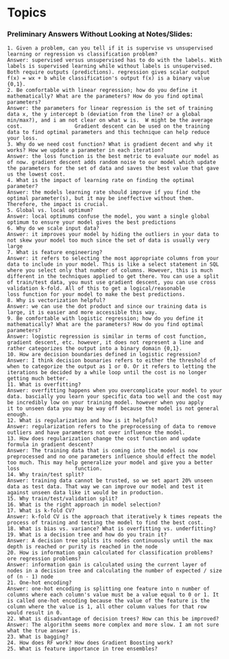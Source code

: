 # Topics
### Preliminary Answers Without Looking at Notes/Slides: 
    1. Given a problem, can you tell if it is supervise vs unsupervised learning or regression vs classification problem?
    Answer: supervised versus unsupervised has to do with the labels. With labels is supervised learning while without labels is unsupervised. Both require outputs (predictions). regression gives scalar output                 f(x) = wx + b while classification's output f(x) is a binary value {0,1}.
    2. Be comfortable with linear regression; how do you define it mathematically? What are the parameters? How do you find optimal parameters?
    Answer: the parameters for linear regression is the set of training data x, the y intercept b (deviation from the line? or a global min/max?), and i am not clear on what w is.  W might be the average cost.                 Gradient descent can be used on the training data to find optimal parameters and this technique can help reduce your loss.
    3. Why do we need cost function? What is gradient decent and why it works? How we update a parameter in each iteration?
    Answer: the loss function is the best metric to evaluate our model as of now. gradient descent adds random noise to our model which update the parameters for the set of data and saves the best value that gave             us the lowest cost.
    4. What is the impact of learning rate on finding the optimal parameter?
    Answer: the models learning rate should improve if you find the optimal parameter(s), but it may be ineffective without them. Therefore, the impact is crucial.
    5. Global vs. local optimum?
    Answer: local optimums confuse the model, you want a single global optimum to ensure your model gives the best predictions
    6. Why do we scale input data?
    Answer: it improves your model by hiding the outliers in your data to not skew your model too much since the set of data is usually very large 
    7. What is feature engineering?
    Answer: it refers to selecting the most appropriate columns from your data to include in your model. This is like a select statement in SQL where you select only that number of columns. However, this is much               different in the techniques applied to get there. You can use a split of train/test data, you must use gradient descent, you can use cross validation k-fold. All of this to get a logical/reasonable                 loss function for your model to make the best predictions. 
    8. Why is vectorization helpful?
    Answer: we can use the dot product and since our training data is large, it is easier and more accessible this way.
    9. Be comfortable with logistic regression; how do you define it mathematically? What are the parameters? How do you find optimal parameters?
    Answer: logistic regression is similar in terms of cost function, gradient descent, etc. however, it does not represent a line and rather categorizes the output into a binary domain {0,1}. 
    10. How are decision boundaries defined in logistic regression? 
    Answer: I think decision bounaries refers to either the threshold of when to categorize the output as 1 or 0. Or it refers to letting the iterations be decided by a while loop until the cost is no longer                   getting much better.
    11. What is overfitting?
    Answer: overfitting happens when you overcomplicate your model to your data. bascially you learn your specific data too well and the cost may be incredibly low on your training model. however when you apply                it to unseen data you may be way off because the model is not general enough. 
    12. What is regularization and how is it helpful?
    Answer: regularization refers to the preprocessing of data to remove outliers and have parameters not over influence the model. 
    13. How does regularization change the cost function and update formula in gradient descent?
    Answer: The training data that is coming into the model is now preprocessed and no one parameters influence should effect the model too much. This may help generalize your model and give you a better loss                  function.
    14. Why train/test split?
    Answer: training data cannot be trusted, so we set apart 20% unseen data as test data. That way we can improve our model and test it against unseen data like it would be in production.
    15. Why train/test/validation split?
    16. What is the right approach in model selection?
    17. What is k-fold CV?
    Answer: k-fold CV is the approach that iteratively k times repeats the process of training and testing the model to find the best cost.
    18. What is bias vs. variance? What is overfitting vs. underfitting?
    19. What is a decision tree and how do you train it?
    Answer: A decision tree splits its nodes continuously until the max depth is reached or purity is reached in the node
    20. How is information gain calculated for classification problems? ore regression problems?
    Answer: information gain is calculated using the current layer of nodes in a decision tree and calculating the number of expected / size of (n - 1) node
    21. One-hot encoding?
    Answer: one-hot encoding is splitting one feature into n number of columns where each column's value must be a value equal to 0 or 1. It is called one-hot encoding because the value of the feature is the                   column where the value is 1, all other column values for that row would result in 0. 
    22. What is disadvantage of decision trees? How can this be improved?
    Answer: The algorithm seems more complex and more slow. I am not sure what the true answer is. 
    23. What is bagging?
    24. How does RF work? How does Gradient Boosting work?
    25. What is feature importance in tree ensembles?
